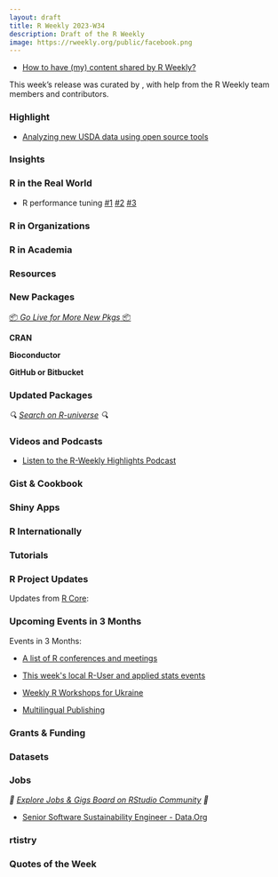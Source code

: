 ```yaml
---
layout: draft
title: R Weekly 2023-W34
description: Draft of the R Weekly
image: https://rweekly.org/public/facebook.png
---
```



+ [How to have (my) content shared by R Weekly?](https://github.com/rweekly/rweekly.org#how-to-have-my-content-shared-by-r-weekly)

This week’s release was curated by [](), with help from the R Weekly team members and contributors.


### Highlight

+ [Analyzing new USDA data using open source tools](https://blog.ketchbrookanalytics.com/posts/2023-08-09-geoparquet-for-usda-crop-maps/geoparquet-for-usda-crop-maps)

### Insights



### R in the Real World

* R performance tuning [#1](https://chainsawriot.com/postmannheim/2023/08/12/performance1.html) [#2](https://chainsawriot.com/postmannheim/2023/08/14/performance2.html) [#3](https://chainsawriot.com/postmannheim/2023/08/15/performance3.html)

### R in Organizations



### R in Academia



### Resources



### New Packages

<p class="added-hostname"><a href="https://rweekly.org/live" target="_blank" class="externalLink">📦 <i>Go Live for More New Pkgs</i> 📦</a></p>


**CRAN**



**Bioconductor**



**GitHub or Bitbucket**



### Updated Packages

<i>🔍 [Search on R-universe](https://r-universe.dev/search/) 🔍</i>

### Videos and Podcasts

+ [Listen to the R-Weekly Highlights Podcast](https://rweekly.fireside.fm/)


### Gist & Cookbook



### Shiny Apps



### R Internationally



### Tutorials



<!--<div class="post-more-begin></div><div class="post-more-end"></div>-->

### R Project Updates

Updates from [R Core](http://developer.r-project.org/blosxom.cgi/R-devel/NEWS):


### Upcoming Events in 3 Months

Events in 3 Months:

+ [A list of R conferences and meetings](https://jumpingrivers.github.io/meetingsR/events.html)

+ [This week's local R-User and applied stats events](https://community.rstudio.com/c/irl)

+ [Weekly R Workshops for Ukraine](https://sites.google.com/view/dariia-mykhailyshyna/main/r-workshops-for-ukraine)

+ [Multilingual Publishing](https://ropensci.org/commcalls/nov2023-multilingual/)

### Grants & Funding


### Datasets


### Jobs

<i>💼 [Explore Jobs & Gigs Board on RStudio Community](https://community.rstudio.com/c/jobs/) 💼</i>

+ [Senior Software Sustainability Engineer - Data.Org](https://data.org/careers/senior-software-sustainability-engineer/)

### rtistry


### Quotes of the Week

